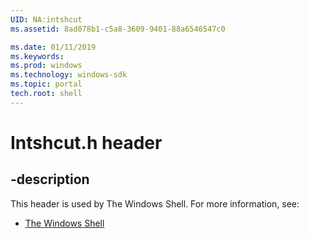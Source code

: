 ```yaml
---
UID: NA:intshcut
ms.assetid: 8ad078b1-c5a8-3609-9401-88a6546547c0

ms.date: 01/11/2019
ms.keywords: 
ms.prod: windows
ms.technology: windows-sdk
ms.topic: portal
tech.root: shell
---
```


# Intshcut.h header


## -description


This header is used by The Windows Shell. For more information, see:

- [The Windows Shell](../_shell/index.md)

